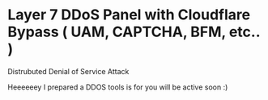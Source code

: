 # Layer 7 DDoS Panel with Cloudflare Bypass ( UAM, CAPTCHA, BFM, etc.. )

Distrubuted Denial of Service Attack


Heeeeeey
I prepared a DDOS tools is for you
will be active soon
:)
